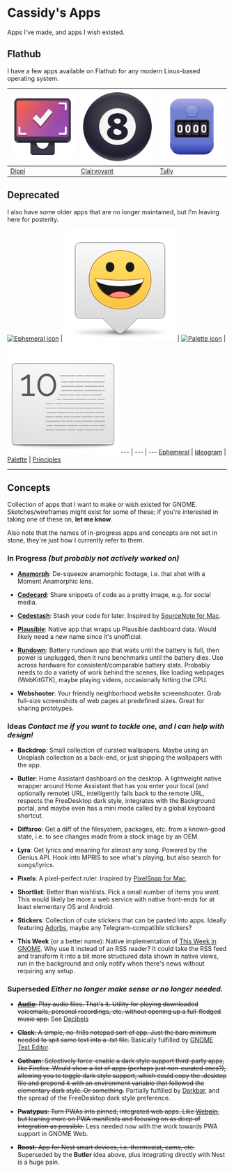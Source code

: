 # Cassidy's Apps

Apps I've made, and apps I wish existed.

## Flathub

I have a few apps available on Flathub for any modern Linux-based operating system.

[![Dippi icon](https://raw.githubusercontent.com/cassidyjames/dippi/main/data/icons/com.github.cassidyjames.dippi.svg)][dippi] | [![Clairvoyant icon](https://raw.githubusercontent.com/cassidyjames/clairvoyant/main/data/icons/com.github.cassidyjames.clairvoyant.svg)][clairvoyant] | [![Tally icon](https://raw.githubusercontent.com/cassidyjames/tally/main/data/icons/tally.svg)][tally]
--- | --- | ---
[Dippi] | [Clairvoyant] | [Tally]

[dippi]: https://flathub.org/apps/details/com.github.cassidyjames.dippi
[clairvoyant]: https://flathub.org/apps/details/com.github.cassidyjames.clairvoyant
[tally]: https://flathub.org/apps/details/com.cassidyjames.plausible

## Deprecated

I also have some older apps that are no longer maintained, but I'm leaving here for posterity.

[![Ephemeral icon](https://github.com/cassidyjames/ephemeral/raw/main/data/icons/128.svg)](https://appcenter.elementary.io/com.github.cassidyjames.ephemeral) | [![Ideogram icon](https://github.com/cassidyjames/ideogram/raw/main/data/icons/128.svg)](https://appcenter.elementary.io/com.github.cassidyjames.ideogram) | [![Palette icon](https://github.com/cassidyjames/palette/raw/main/data/icons/128.svg)](https://appcenter.elementary.io/com.github.cassidyjames.palette) | [![Principles icon](https://github.com/cassidyjames/principles/raw/main/data/icons/128.svg)](https://appcenter.elementary.io/com.github.cassidyjames.principles)
--- | --- | ---
[Ephemeral](https://appcenter.elementary.io/com.github.cassidyjames.ephemeral) | [Ideogram](https://appcenter.elementary.io/com.github.cassidyjames.ideogram) | [Palette](https://appcenter.elementary.io/com.github.cassidyjames.palette) | [Principles](https://appcenter.elementary.io/com.github.cassidyjames.principles)

---

## Concepts

Collection of apps that I want to make or wish existed for GNOME. Sketches/wireframes might exist for some of these; if you're interested in taking one of these on, **let me know**.

Also note that the names of in-progress apps and concepts are not set in stone, they're just how I currently refer to them.

### In Progress _(but probably not actively worked on)_

- [**Anamorph**](https://github.com/cassidyjames/anamorph): De-squeeze anamorphic footage, i.e. that shot with a Moment Anamorphic lens.

- [**Codecard**](https://github.com/DevAlien/codecard): Share snippets of code as a pretty image, e.g. for social media.

- [**Codestash**](https://github.com/cassidyjames/codestash): Stash your code for later. Inspired by [SourceNote for Mac](https://www.sourcenoteapp.com/).

- [**Plausible**](https://github.com/cassidyjames/plausible): Native app that wraps up Plausible dashboard data. Would likely need a new name since it's unofficial.

- [**Rundown**](https://github.com/cassidyjames/rundown): Battery rundown app that waits until the battery is full, then power is unplugged, then it runs benchmarks until the battery dies. Use across hardware for consistent/comparable battery stats. Probably needs to do a variety of work behind the scenes, like loading webpages (WebKitGTK), maybe playing videos, occasionally hitting the CPU.

- **Webshooter**: Your friendly neighborhood website screenshooter. Grab full-size screenshots of web pages at predefined sizes. Great for sharing prototypes.

### Ideas _Contact me if you want to tackle one, and I can help with design!_

- **Backdrop**: Small collection of curated wallpapers. Maybe using an Unsplash collection as a back-end, or just shipping the wallpapers with the app.

- **Butler**: Home Assistant dashboard on the desktop. A lightweight native wrapper around Home Assistant that has you enter your local (and optionally remote) URL, intelligently falls back to the remote URL, respects the FreeDesktop dark style, integrates with the Background portal, and maybe even has a mini mode called by a global keyboard shortcut.

- **Diffaroo**: Get a diff of the filesystem, packages, etc. from a known-good state, i.e. to see changes made from a stock image by an OEM.

- **Lyra**: Get lyrics and meaning for almost any song. Powered by the Genius API. Hook into MPRIS to see what's playing, but also search for songs/lyrics.

- **Pixels**: A pixel-perfect ruler. Inspired by [PixelSnap for Mac](https://getpixelsnap.com/).

- **Shortlist**: Better than wishlists. Pick a small number of items you want. This would likely be more a web service with native front-ends for at least elementary OS and Android.

- **Stickers**: Collection of cute stickers that can be pasted into apps. Ideally featuring [Adorbs](https://samuelhewitt.com/adorbs), maybe any Telegram-compatible stickers?

- **This Week** (or a better name): Native implementation of [This Week in GNOME](https://thisweek.gnome.org/). Why use it instead of an RSS reader? It could take the RSS feed and transform it into a bit more structured data shown in native views, run in the background and only notify when there's news without requiring any setup.

### Superseded _Either no longer make sense or no longer needed._

- ~~[**Audio**](https://github.com/cassidyjames/audio): Play audio files. That's it. Utility for playing downloaded voicemails, personal recordings, etc. without opening up a full-fledged music app.~~ See [Decibels](https://flathub.org/apps/com.vixalien.decibels)

- ~~**Clack**: A simple, no-frills notepad sort of app. Just the bare minimum needed to spit some text into a .txt file.~~ Basically fulfilled by [GNOME Text Editor](https://flathub.org/apps/details/org.gnome.TextEditor).

- ~~**Gotham**: Selectively force-enable a dark style support third-party apps, like Firefox. Would show a list of apps (perhaps just non-curated ones?), allowing you to toggle dark style support, which could copy the .desktop file and prepend it with an environment variable that followed the elementary dark style. Or something.~~ Partially fulfilled by [Darkbar](https://flathub.org/apps/details/com.github.bluesabre.darkbar), and the spread of the FreeDesktop dark style preference.

- ~~**Pwatypus**: Turn PWAs into pinned, integrated web apps. Like [Webpin](https://github.com/artemanufrij/webpin), but leaning more on PWA manifests and focusing on as deep of integration as possible.~~ Less needed now with the work towards PWA support in GNOME Web.

- ~~**Roost**: App for Nest smart devices, i.e. thermostat, cams, etc.~~ Superseded by the **Butler** idea above, plus integrating directly with Nest is a huge pain.
